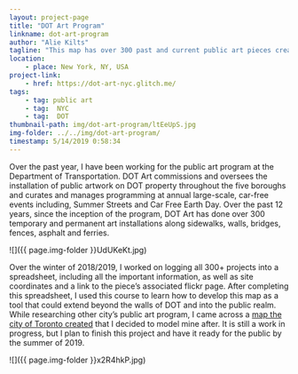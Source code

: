 ```yaml
---
layout: project-page
title: "DOT Art Program"
linkname: dot-art-program
author: "Alie Kilts"
tagline: "This map has over 300 past and current public art pieces created in partnership with the DOT Art program."
location:
    - place: New York, NY, USA
project-link:
    - href: https://dot-art-nyc.glitch.me/
tags:
    - tag: public art
    - tag:  NYC
    - tag:  DOT
thumbnail-path: img/dot-art-program/ltEeUpS.jpg
img-folder: ../../img/dot-art-program/
timestamp: 5/14/2019 0:58:34
---
```

Over the past year, I have been working for the public art program at the Department of Transportation. DOT Art commissions and oversees the installation of public artwork on DOT property throughout the five boroughs and curates and manages programming at annual large-scale, car-free events including, Summer Streets and Car Free Earth Day. Over the past 12 years, since the inception of the program, DOT Art has done over 300 temporary and permanent art installations along sidewalks, walls, bridges, fences, asphalt and ferries. 

![]({{ page.img-folder }}UdUKeKt.jpg)

Over the winter of 2018/2019, I worked on logging all 300+ projects into a spreadsheet, including all the important information, as well as site coordinates and a link to the piece’s associated flickr page. After completing this spreadsheet, I used this course to learn how to develop this map as a tool that could extend beyond the walls of DOT and into the public realm. While researching other city’s public art program, I came across a [map the city of Toronto created](https://streetart.to/) that I decided to model mine after. It is still a work in progress, but I plan to finish this project and have it ready for the public by the summer of 2019.

![]({{ page.img-folder }}x2R4hkP.jpg)
